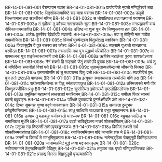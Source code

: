 BR-14-01-081-001	वैशम्पायन उवाच
BR-14-01-081-001a	प्रायोपविष्टे नृपतौ मणिपूरेश्वरे तदा
BR-14-01-081-001c	पितृशोकसमाविष्टे सह मात्रा परन्तप
BR-14-01-081-002a	उलूपी चिन्तयामास तदा सञ्जीवनं मणिम्
BR-14-01-081-002c	स चोपातिष्ठत तदा पन्नगानां परायणम्
BR-14-01-081-003a	तं गृहीत्वा तु कौरव्य नागराजपतेः सुता
BR-14-01-081-003c	मनःप्रह्लादनीं वाचं सैनिकानामथाब्रवीत्
BR-14-01-081-004a	उत्तिष्ठ मा शुचः पुत्र नैष जिष्णुस्त्वया हतः
BR-14-01-081-004c	अजेयः पुरुषैरेष देवैर्वाऽपि सवासवैः
BR-14-01-081-005a	मया तु मोहिनी नाम मायैषा सम्प्रयोजिता
BR-14-01-081-005c	प्रियार्थं पुरुषेन्द्रस्य पितुस्तेऽद्य यशस्विनः
BR-14-01-081-006a	जिज्ञासुर्ह्येष वै पुत्र बलस्य तव कौरवः
BR-14-01-081-006c	सङ्ग्रामे युध्यतो राजन्नागतः परवीरहा
BR-14-01-081-007a	तस्मादसि मया पुत्र युद्धार्थं परिचोदितः
BR-14-01-081-007c	मा पापमात्मनः पुत्र शङ्केथास्त्वण्वपि प्रभो
BR-14-01-081-008a	ऋषिरेष महातेजाः पुरुषः शाश्वतोऽव्ययः
BR-14-01-081-008c	नैनं शक्तो हि सङ्ग्रामे जेतुं शक्रोऽपि पुत्रक
BR-14-01-081-009a	अयं तु मे मणिर्दिव्यः समानीतो विशां पते
BR-14-01-081-009c	मृतान्मृतान्पन्नगेन्द्रान्यो जीवयति नित्यदा
BR-14-01-081-010a	एतमस्योरसि त्वं तु स्थापयस्व पितुः प्रभो
BR-14-01-081-010c	सञ्जीवितं पुनः पुत्र ततो द्रष्टाऽसि पाण्डवम्
BR-14-01-081-011a	इत्युक्तः स्थापयामास तस्योरसि मणिं तदा
BR-14-01-081-011c	पार्थस्यामिततेजाः स पितुः स्नेहादपापकृत्
BR-14-01-081-012a	तस्मिन्न्यस्ते मणौ वीर जिष्णुरुज्जीवितः प्रभुः
BR-14-01-081-012c	सुप्तोत्थित इवोत्तस्थौ मृष्टलोहितलोचनः
BR-14-01-081-013a	तमुत्थितं महात्मानं लब्धसञ्ज्ञं मनस्विनम्
BR-14-01-081-013c	समीक्ष्य पितरं स्वस्थं ववन्दे बभ्रुवाहनः
BR-14-01-081-014a	उत्थिते पुरुषव्याघ्रे पुनर्लक्ष्मीवति प्रभो
BR-14-01-081-014c	दिव्याः सुमनसः पुण्या ववृषे पाकशासनः
BR-14-01-081-015a	अनाहता दुन्दुभयः प्रणेदुर्मेघनिस्वनाः
BR-14-01-081-015c	साधु साध्विति चाऽऽकाशे बभूव सुमहान्स्वनः
BR-14-01-081-016a	उत्थाय तु महाबाहुः पर्याश्वस्तो धनञ्जयः
BR-14-01-081-016c	बभ्रुवाहनमालिङ्ग्य समाजिघ्रत मूर्धनि
BR-14-01-081-017a	ददर्श चाविदूरेऽस्य मातरं शोककर्शिताम्
BR-14-01-081-017c	उलूप्या सह तिष्ठन्तीं ततोऽपृच्छद्धनञ्जयः
BR-14-01-081-018a	किमिदं लक्ष्यते सर्वं शोकविस्मयहर्षवत्
BR-14-01-081-018c	रणाजिरममित्रघ्न यदि जानासि शंस मे
BR-14-01-081-019a	जननी च किमर्थं ते रणभूमिमुपागता
BR-14-01-081-019c	नागेन्द्रदुहिता चेयमुलूपी किमिहाऽऽगता
BR-14-01-081-020a	जानाम्यहमिदं युद्धं त्वया मद्वचनात्कृतम्
BR-14-01-081-020c	स्त्रीणामागमने हेतुमहमिच्छामि वेदितुम्
BR-14-01-081-021a	तमुवाच ततः पृष्टो मणिपूरपतिस्तदा
BR-14-01-081-021c	प्रसाद्य शिरसा विद्वानुलूपी पृच्छ्यतामिति
